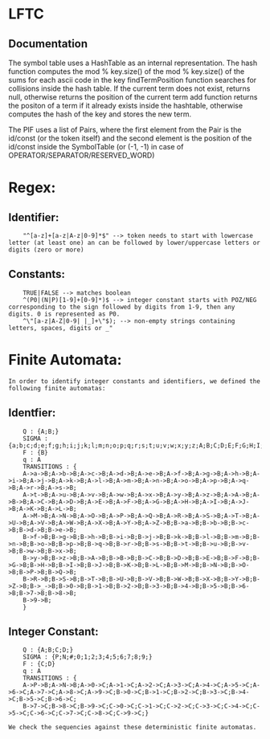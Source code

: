# LFTC

## Documentation

The symbol table uses a HashTable as an internal representation.
The hash function computes the mod % key.size() of the mod % key.size() of the sums for each ascii code
in the key
findTermPosition function searches for collisions inside the hash table. If the current term does not
exist, returns null, otherwise returns the position of the current term
add function returns the positon of a term if it already exists inside the hashtable, otherwise computes
the hash of the key and stores the new term.

The PIF uses a list of Pairs, where the first element from the Pair is the id/const (or the token itself) 
and the second element is the position of the id/const inside the SymbolTable (or (-1, -1) in case of OPERATOR/SEPARATOR/RESERVED_WORD)

# Regex:
## Identifier: 
        "^[a-z]+[a-z|A-z|0-9]*$" --> token needs to start with lowercase letter (at least one) an can be followed by lower/uppercase letters or digits (zero or more)

## Constants: 
        TRUE|FALSE --> matches boolean
        ^(P0|(N|P)[1-9]+[0-9]*)$ --> integer constant starts with POZ/NEG corresponding to the sign followed by digits from 1-9, then any digits. 0 is represented as P0.
        ^\"[a-z|A-Z|0-9| |_]+\"$); --> non-empty strings containing letters, spaces, digits or _"

# Finite Automata:
    In order to identify integer constants and identifiers, we defined the following finite automatas:
## Identfier:
        Q : {A;B;}
        SIGMA : {a;b;c;d;e;f;g;h;i;j;k;l;m;n;o;p;q;r;s;t;u;v;w;x;y;z;A;B;C;D;E;F;G;H;I;J;K;L;M;N;O;P;Q;R;S;T;U;V;W;X;Y;Z;_;0;1;2;3;4;5;6;7;8;9;}
        F : {B}
        q : A
        TRANSITIONS : {
        A->a->B;A->b->B;A->c->B;A->d->B;A->e->B;A->f->B;A->g->B;A->h->B;A->i->B;A->j->B;A->k->B;A->l->B;A->m->B;A->n->B;A->o->B;A->p->B;A->q->B;A->r->B;A->s->B;
        A->t->B;A->u->B;A->v->B;A->w->B;A->x->B;A->y->B;A->z->B;A->A->B;A->B->B;A->C->B;A->D->B;A->E->B;A->F->B;A->G->B;A->H->B;A->I->B;A->J->B;A->K->B;A->L->B;
        A->M->B;A->N->B;A->O->B;A->P->B;A->Q->B;A->R->B;A->S->B;A->T->B;A->U->B;A->V->B;A->W->B;A->X->B;A->Y->B;A->Z->B;B->a->B;B->b->B;B->c->B;B->d->B;B->e->B;
        B->f->B;B->g->B;B->h->B;B->i->B;B->j->B;B->k->B;B->l->B;B->m->B;B->n->B;B->o->B;B->p->B;B->q->B;B->r->B;B->s->B;B->t->B;B->u->B;B->v->B;B->w->B;B->x->B;
        B->y->B;B->z->B;B->A->B;B->B->B;B->C->B;B->D->B;B->E->B;B->F->B;B->G->B;B->H->B;B->I->B;B->J->B;B->K->B;B->L->B;B->M->B;B->N->B;B->O->B;B->P->B;B->Q->B;
        B->R->B;B->S->B;B->T->B;B->U->B;B->V->B;B->W->B;B->X->B;B->Y->B;B->Z->B;B->_->B;B->0->B;B->1->B;B->2->B;B->3->B;B->4->B;B->5->B;B->6->B;B->7->B;B->8->B;
        B->9->B;
        }
    
## Integer Constant:
        Q : {A;B;C;D;}
        SIGMA : {P;N;#;0;1;2;3;4;5;6;7;8;9;}
        F : {C;D}
        q : A
        TRANSITIONS : {
        A->P->B;A->N->B;A->0->C;A->1->C;A->2->C;A->3->C;A->4->C;A->5->C;A->6->C;A->7->C;A->8->C;A->9->C;B->0->C;B->1->C;B->2->C;B->3->C;B->4->C;B->5->C;B->6->C;
        B->7->C;B->8->C;B->9->C;C->0->C;C->1->C;C->2->C;C->3->C;C->4->C;C->5->C;C->6->C;C->7->C;C->8->C;C->9->C;}
    
    We check the sequencies against these deterministic finite automatas. 

